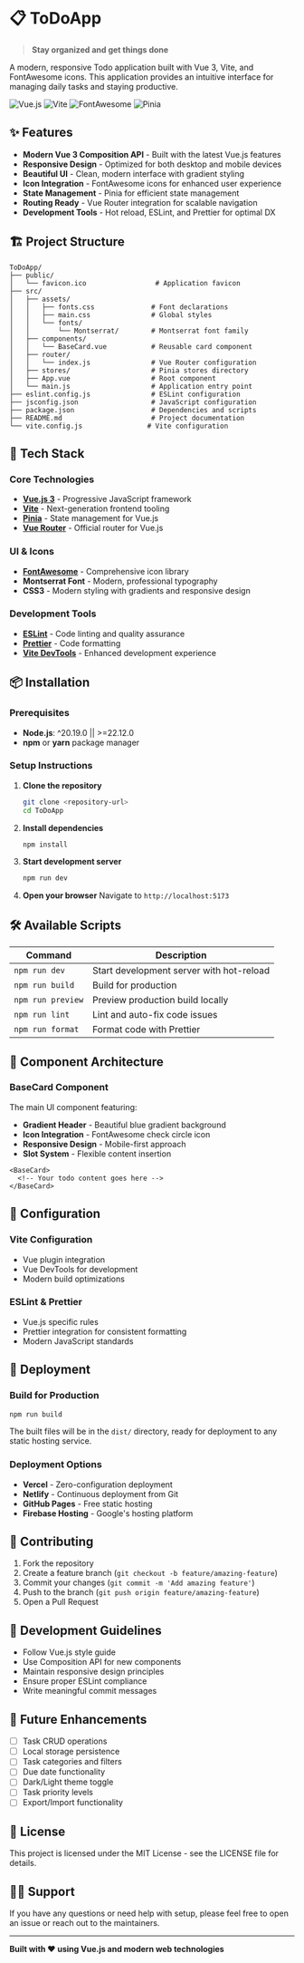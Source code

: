 # 📋 ToDoApp

> **Stay organized and get things done**

A modern, responsive Todo application built with Vue 3, Vite, and FontAwesome icons. This application provides an intuitive interface for managing daily tasks and staying productive.

![Vue.js](https://img.shields.io/badge/Vue.js-4FC08D?style=for-the-badge&logo=vue.js&logoColor=white)
![Vite](https://img.shields.io/badge/Vite-646CFF?style=for-the-badge&logo=vite&logoColor=white)
![FontAwesome](https://img.shields.io/badge/FontAwesome-339AF0?style=for-the-badge&logo=fontawesome&logoColor=white)
![Pinia](https://img.shields.io/badge/Pinia-FFD859?style=for-the-badge&logo=pinia&logoColor=black)

## ✨ Features

- **Modern Vue 3 Composition API** - Built with the latest Vue.js features
- **Responsive Design** - Optimized for both desktop and mobile devices
- **Beautiful UI** - Clean, modern interface with gradient styling
- **Icon Integration** - FontAwesome icons for enhanced user experience
- **State Management** - Pinia for efficient state management
- **Routing Ready** - Vue Router integration for scalable navigation
- **Development Tools** - Hot reload, ESLint, and Prettier for optimal DX

## 🏗️ Project Structure

```
ToDoApp/
├── public/
│   └── favicon.ico                 # Application favicon
├── src/
│   ├── assets/
│   │   ├── fonts.css              # Font declarations
│   │   ├── main.css               # Global styles
│   │   └── fonts/
│   │       └── Montserrat/        # Montserrat font family
│   ├── components/
│   │   └── BaseCard.vue           # Reusable card component
│   ├── router/
│   │   └── index.js               # Vue Router configuration
│   ├── stores/                    # Pinia stores directory
│   ├── App.vue                    # Root component
│   └── main.js                    # Application entry point
├── eslint.config.js               # ESLint configuration
├── jsconfig.json                  # JavaScript configuration
├── package.json                   # Dependencies and scripts
├── README.md                      # Project documentation
└── vite.config.js                # Vite configuration
```

## 🚀 Tech Stack

### Core Technologies

- **[Vue.js 3](https://vuejs.org/)** - Progressive JavaScript framework
- **[Vite](https://vitejs.dev/)** - Next-generation frontend tooling
- **[Pinia](https://pinia.vuejs.org/)** - State management for Vue.js
- **[Vue Router](https://router.vuejs.org/)** - Official router for Vue.js

### UI & Icons

- **[FontAwesome](https://fontawesome.com/)** - Comprehensive icon library
- **Montserrat Font** - Modern, professional typography
- **CSS3** - Modern styling with gradients and responsive design

### Development Tools

- **[ESLint](https://eslint.org/)** - Code linting and quality assurance
- **[Prettier](https://prettier.io/)** - Code formatting
- **[Vite DevTools](https://github.com/webfansplz/vite-plugin-vue-devtools)** - Enhanced development experience

## 📦 Installation

### Prerequisites

- **Node.js**: ^20.19.0 || >=22.12.0
- **npm** or **yarn** package manager

### Setup Instructions

1. **Clone the repository**

   ```bash
   git clone <repository-url>
   cd ToDoApp
   ```

2. **Install dependencies**

   ```bash
   npm install
   ```

3. **Start development server**

   ```bash
   npm run dev
   ```

4. **Open your browser**
   Navigate to `http://localhost:5173`

## 🛠️ Available Scripts

| Command           | Description                              |
| ----------------- | ---------------------------------------- |
| `npm run dev`     | Start development server with hot-reload |
| `npm run build`   | Build for production                     |
| `npm run preview` | Preview production build locally         |
| `npm run lint`    | Lint and auto-fix code issues            |
| `npm run format`  | Format code with Prettier                |

## 🎨 Component Architecture

### BaseCard Component

The main UI component featuring:

- **Gradient Header** - Beautiful blue gradient background
- **Icon Integration** - FontAwesome check circle icon
- **Responsive Design** - Mobile-first approach
- **Slot System** - Flexible content insertion

```vue
<BaseCard>
  <!-- Your todo content goes here -->
</BaseCard>
```

## 🔧 Configuration

### Vite Configuration

- Vue plugin integration
- Vue DevTools for development
- Modern build optimizations

### ESLint & Prettier

- Vue.js specific rules
- Prettier integration for consistent formatting
- Modern JavaScript standards

## 🚀 Deployment

### Build for Production

```bash
npm run build
```

The built files will be in the `dist/` directory, ready for deployment to any static hosting service.

### Deployment Options

- **Vercel** - Zero-configuration deployment
- **Netlify** - Continuous deployment from Git
- **GitHub Pages** - Free static hosting
- **Firebase Hosting** - Google's hosting platform

## 🤝 Contributing

1. Fork the repository
2. Create a feature branch (`git checkout -b feature/amazing-feature`)
3. Commit your changes (`git commit -m 'Add amazing feature'`)
4. Push to the branch (`git push origin feature/amazing-feature`)
5. Open a Pull Request

## 📝 Development Guidelines

- Follow Vue.js style guide
- Use Composition API for new components
- Maintain responsive design principles
- Ensure proper ESLint compliance
- Write meaningful commit messages

## 🔮 Future Enhancements

- [ ] Task CRUD operations
- [ ] Local storage persistence
- [ ] Task categories and filters
- [ ] Due date functionality
- [ ] Dark/Light theme toggle
- [ ] Task priority levels
- [ ] Export/Import functionality

## 📄 License

This project is licensed under the MIT License - see the LICENSE file for details.

## 🙋‍♂️ Support

If you have any questions or need help with setup, please feel free to open an issue or reach out to the maintainers.

---

**Built with ❤️ using Vue.js and modern web technologies**
